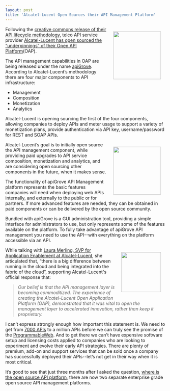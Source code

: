```yaml
---
layout: post
title: 'Alcatel-Lucent Open Sources their API Management Platform'
---
```

<p><a href="http://www.alcatel-lucent.com/wps/portal" target="_blank"><img style="padding: 15px;" src="https://s3.amazonaws.com/kinlane-productions/api-service-providers/alcatel-lucent/alcatel-logo-2.jpeg" alt="" width="150" align="right" /></a></p>
<p>Following the <a title="creative commons release of their API lifecycle methodology" href="http://techcrunch.com/2012/08/16/alcatel-lucent-creates-methodology-for-apis-and-makes-available-under-creative-commons/">creative commons release of their API lifecycle methodology</a>, telco API service provider <a title="Alcatel-Lucent open sourced the &ldquo;underpinnings&rdquo; of their Open API Platform" href="http://apigrove.net/the-first-step-welcome/">Alcatel-Lucent has open sourced the &ldquo;underpinnings&rdquo; of their Open API Platform</a>(OAP).</p>
<p>The API management capabilities in OAP are being released under the name&nbsp;<a title="apiGrove" href="http://apigrove.net/">apiGrove</a>.  According to Alcatel-Lucent&rsquo;s methodology there are four major components to API infrastructure:</p>
<ul class="mainlist">
<li>Management</li>
<li>Composition</li>
<li>Monetization</li>
<li>Analytics</li>
</ul>
<p>Alcatel-Lucent is opening sourcing the first of the four components, allowing companies to deploy APIs and meter usage to support a variety of monetization plans, provide authentication via API key, username/password for REST and SOAP APIs.</p>
<p><a title="apiGrove" href="http://apigrove.net/"><img style="padding: 15px;" src="https://s3.amazonaws.com/kinlane-productions/api-service-providers/alcatel-lucent/apigrove/apigrove-logo.png" alt="" width="150" align="right" /></a></p>
<p>Alcatel-Lucent&rsquo;s goal is to initially open source the API management component, while providing paid upgrades to API service composition, monetization and analytics, and are considering open sourcing other components in the future, when it makes sense.</p>
<p>The functionality of apiGrove API Management platform represents the basic features companies will need when deploying web APIs internally, and externally to the public or for partners.  If more advanced features are needed, they can be obtained in paid components or can be delivered by the open source community.</p>
<p>Bundled with apiGrove is a GUI administration tool, providing a simple interface for administrators to use, but only represents some of the features available on the platform.  To fully take advantage of apiGrove API management you need to use the API--with everything on the platform accessible via an API.</p>
<p><img style="padding: 15px;" src="https://s3.amazonaws.com/kinlane-productions/events/api-strategy-practice-conference/speakers/laura-merling.jpeg" alt="" width="125" align="right" /></p>
<p>While talking with <a href="http://www.linkedin.com/in/merling">Laura Merling, SVP for Application Enablement at Alcatel-Lucent</a>, she articulated that, &ldquo;there is a big difference between running in the cloud and being integrated into the fabric of the cloud&rdquo;, supporting Alcatel-Lucent's official response that:</p>
<blockquote><em>Our belief is that the API management layer is becoming commoditized. The experience of creating the Alcatel-Lucent Open Application Platform (OAP), demonstrated that it was vital to open the management layer to accelerated innovation, rather than keep it proprietary.</em></blockquote>
<p>I can&rsquo;t express strongly enough how important this statement is.  We need to get from <a title="7000 APIs" href="http://blog.programmableweb.com/2012/08/23/7000-apis-twice-as-many-as-this-time-last-year/">7000 APIs</a> to a million APIs before we can truly see the promise of the <a title="ProgrammableWeb" href="http://www.programmableweb.com">ProgrammableWeb</a>. And to get there we can&rsquo;t have expensive software setup and licensing costs applied to companies who are looking to experiment and evolve their early API strategies.  There are plenty of premium, add-on and support services that can be sold once a company has successfully deployed their APIs--let&rsquo;s not get in their way when it is most critical.</p>
<p>It&rsquo;s good to see that just three months after I asked the question, <a title="where is the open source API platform" href="http://apievangelist.com/2012/06/11/where-is-the-open-source-api-platform/7000%20APIs">where is the open source API platform</a>, there are now two separate enterprise grade open source API management platforms.</p>